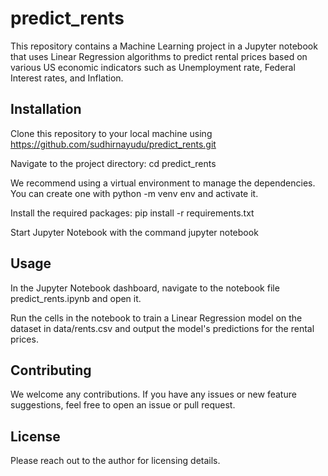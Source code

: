 # predict_rents

This repository contains a Machine Learning project in a Jupyter notebook that uses Linear Regression algorithms to predict rental prices based on various US economic indicators such as Unemployment rate, Federal Interest rates, and Inflation.

## Installation

Clone this repository to your local machine using https://github.com/sudhirnayudu/predict_rents.git

Navigate to the project directory: cd predict_rents

We recommend using a virtual environment to manage the dependencies. You can create one with python -m venv env and activate it.

Install the required packages: pip install -r requirements.txt

Start Jupyter Notebook with the command jupyter notebook

## Usage

In the Jupyter Notebook dashboard, navigate to the notebook file predict_rents.ipynb and open it.

Run the cells in the notebook to train a Linear Regression model on the dataset in data/rents.csv and output the model's predictions for the rental prices.

## Contributing

We welcome any contributions. If you have any issues or new feature suggestions, feel free to open an issue or pull request.

## License

Please reach out to the author for licensing details.

